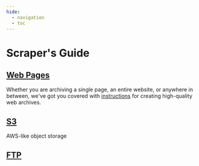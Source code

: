 ```yaml
---
hide:
  - navigation
  - toc
---
```


# Scraper's Guide

## [Web Pages](./webpages.md)

Whether you are archiving a single page, an entire website, or anywhere in between, we've got you covered with [instructions](./webpages.md) for creating high-quality web archives.

## [S3](./s3.md)

AWS-like object storage

## [FTP](./ftp.md)


